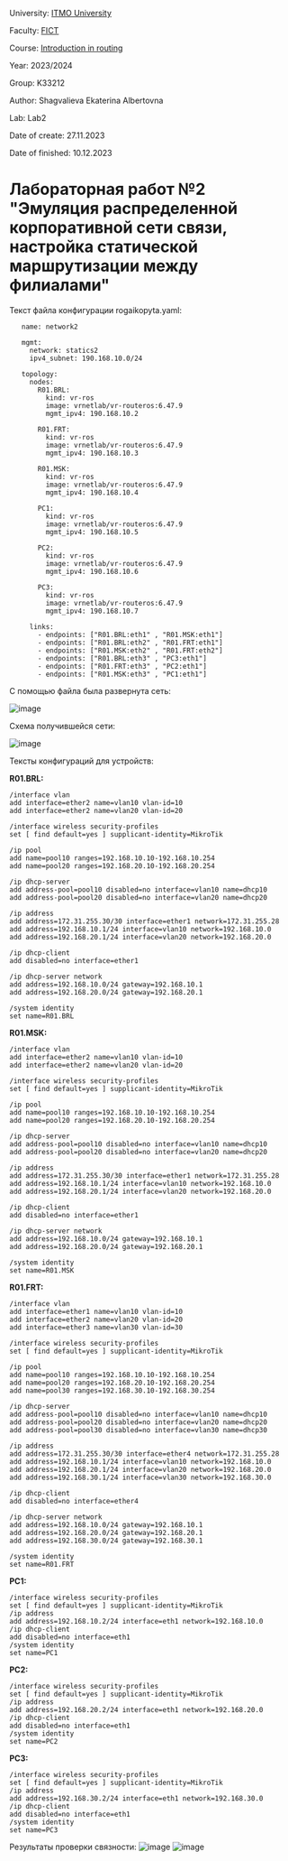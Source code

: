 University: [ITMO University](https://itmo.ru/ru/)

Faculty: [FICT](https://fict.itmo.ru)

Course: [Introduction in routing](https://github.com/itmo-ict-faculty/introduction-in-routing)

Year: 2023/2024

Group: K33212

Author: Shagvalieva Ekaterina Albertovna

Lab: Lab2

Date of create: 27.11.2023

Date of finished: 10.12.2023

# Лабораторная работ №2 "Эмуляция распределенной корпоративной сети связи, настройка статической маршрутизации между филиалами"

Текст файла конфигурации rogaikopyta.yaml:

```
   name: network2

   mgmt:
     network: statics2
     ipv4_subnet: 190.168.10.0/24

   topology:
     nodes:
       R01.BRL:
         kind: vr-ros
         image: vrnetlab/vr-routeros:6.47.9
         mgmt_ipv4: 190.168.10.2

       R01.FRT:
         kind: vr-ros
         image: vrnetlab/vr-routeros:6.47.9
         mgmt_ipv4: 190.168.10.3

       R01.MSK:
         kind: vr-ros
         image: vrnetlab/vr-routeros:6.47.9
         mgmt_ipv4: 190.168.10.4

       PC1:
         kind: vr-ros
         image: vrnetlab/vr-routeros:6.47.9
         mgmt_ipv4: 190.168.10.5

       PC2:
         kind: vr-ros
         image: vrnetlab/vr-routeros:6.47.9
         mgmt_ipv4: 190.168.10.6

       PC3:
         kind: vr-ros
         image: vrnetlab/vr-routeros:6.47.9
         mgmt_ipv4: 190.168.10.7

     links:
       - endpoints: ["R01.BRL:eth1" , "R01.MSK:eth1"]
       - endpoints: ["R01.BRL:eth2" , "R01.FRT:eth1"]
       - endpoints: ["R01.MSK:eth2" , "R01.FRT:eth2"]
       - endpoints: ["R01.BRL:eth3" , "PC3:eth1"]
       - endpoints: ["R01.FRT:eth3" , "PC2:eth1"]
       - endpoints: ["R01.MSK:eth3" , "PC1:eth1"]
```

С помощью файла была развернута сеть:

![image](https://github.com/disnexide/2023_2024-introduction_in_routing-k33212-shagvalieva_e_a/assets/90693992/b4b55471-01e6-4b5b-8e89-1ad92e81b83e)

Схема получившейся сети:

![image](https://github.com/disnexide/2023_2024-introduction_in_routing-k33212-shagvalieva_e_a/assets/90693992/289842b5-e8f8-4e32-8b8d-a85e050a76fc)


Тексты конфигураций для устройств:

**R01.BRL:**
```
/interface vlan
add interface=ether2 name=vlan10 vlan-id=10
add interface=ether2 name=vlan20 vlan-id=20

/interface wireless security-profiles
set [ find default=yes ] supplicant-identity=MikroTik

/ip pool
add name=pool10 ranges=192.168.10.10-192.168.10.254
add name=pool20 ranges=192.168.20.10-192.168.20.254

/ip dhcp-server
add address-pool=pool10 disabled=no interface=vlan10 name=dhcp10
add address-pool=pool20 disabled=no interface=vlan20 name=dhcp20

/ip address
add address=172.31.255.30/30 interface=ether1 network=172.31.255.28
add address=192.168.10.1/24 interface=vlan10 network=192.168.10.0
add address=192.168.20.1/24 interface=vlan20 network=192.168.20.0

/ip dhcp-client
add disabled=no interface=ether1

/ip dhcp-server network
add address=192.168.10.0/24 gateway=192.168.10.1
add address=192.168.20.0/24 gateway=192.168.20.1

/system identity
set name=R01.BRL
```

**R01.MSK:**
```
/interface vlan
add interface=ether2 name=vlan10 vlan-id=10
add interface=ether2 name=vlan20 vlan-id=20

/interface wireless security-profiles
set [ find default=yes ] supplicant-identity=MikroTik

/ip pool
add name=pool10 ranges=192.168.10.10-192.168.10.254
add name=pool20 ranges=192.168.20.10-192.168.20.254

/ip dhcp-server
add address-pool=pool10 disabled=no interface=vlan10 name=dhcp10
add address-pool=pool20 disabled=no interface=vlan20 name=dhcp20

/ip address
add address=172.31.255.30/30 interface=ether1 network=172.31.255.28
add address=192.168.10.1/24 interface=vlan10 network=192.168.10.0
add address=192.168.20.1/24 interface=vlan20 network=192.168.20.0

/ip dhcp-client
add disabled=no interface=ether1

/ip dhcp-server network
add address=192.168.10.0/24 gateway=192.168.10.1
add address=192.168.20.0/24 gateway=192.168.20.1

/system identity
set name=R01.MSK
```

**R01.FRT:**
```
/interface vlan
add interface=ether1 name=vlan10 vlan-id=10
add interface=ether2 name=vlan20 vlan-id=20
add interface=ether3 name=vlan30 vlan-id=30

/interface wireless security-profiles
set [ find default=yes ] supplicant-identity=MikroTik

/ip pool
add name=pool10 ranges=192.168.10.10-192.168.10.254
add name=pool20 ranges=192.168.20.10-192.168.20.254
add name=pool30 ranges=192.168.30.10-192.168.30.254

/ip dhcp-server
add address-pool=pool10 disabled=no interface=vlan10 name=dhcp10
add address-pool=pool20 disabled=no interface=vlan20 name=dhcp20
add address-pool=pool30 disabled=no interface=vlan30 name=dhcp30

/ip address
add address=172.31.255.30/30 interface=ether4 network=172.31.255.28
add address=192.168.10.1/24 interface=vlan10 network=192.168.10.0
add address=192.168.20.1/24 interface=vlan20 network=192.168.20.0
add address=192.168.30.1/24 interface=vlan30 network=192.168.30.0

/ip dhcp-client
add disabled=no interface=ether4

/ip dhcp-server network
add address=192.168.10.0/24 gateway=192.168.10.1
add address=192.168.20.0/24 gateway=192.168.20.1
add address=192.168.30.0/24 gateway=192.168.30.1

/system identity
set name=R01.FRT
```

**PC1:**
```
/interface wireless security-profiles
set [ find default=yes ] supplicant-identity=MikroTik
/ip address
add address=192.168.10.2/24 interface=eth1 network=192.168.10.0
/ip dhcp-client
add disabled=no interface=eth1
/system identity
set name=PC1
```

**PC2:**
```
/interface wireless security-profiles
set [ find default=yes ] supplicant-identity=MikroTik
/ip address
add address=192.168.20.2/24 interface=eth1 network=192.168.20.0
/ip dhcp-client
add disabled=no interface=eth1
/system identity
set name=PC2
```

**PC3:**
```
/interface wireless security-profiles
set [ find default=yes ] supplicant-identity=MikroTik
/ip address
add address=192.168.30.2/24 interface=eth1 network=192.168.30.0
/ip dhcp-client
add disabled=no interface=eth1
/system identity
set name=PC3
```

Результаты проверки связности:
![image](https://github.com/disnexide/2023_2024-introduction_in_routing-k33212-shagvalieva_e_a/assets/90693992/2fa84bc8-6a75-42d2-a799-7214f0e8acbd)
![image](https://github.com/disnexide/2023_2024-introduction_in_routing-k33212-shagvalieva_e_a/assets/90693992/8ab17060-5b9b-41cb-9943-6e07cd37ccfb)



